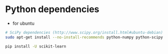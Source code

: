 # Python dependencies
* for ubuntu
```bash
# SciPy dependencies (http://www.scipy.org/install.html#ubuntu-debian)
sudo apt-get install --no-install-recommends python-numpy python-scipy python-matplotlib ipython ipython-notebook python-pandas python-sympy python-nose

pip install -U scikit-learn
```
